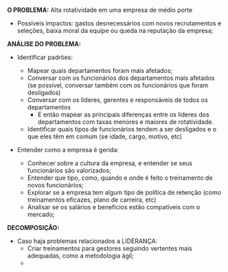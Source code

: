 **O PROBLEMA:** Alta rotatividade em uma empresa de médio porte
- Possíveis impactos: gastos desnecessários com novos recrutamentos e seleções, baixa moral da equipe ou queda na reputação da empresa;
   

**ANÁLISE DO PROBLEMA:** 
- Identificar padrões:
    * Mapear quais departamentos foram mais afetados;
    * Conversar com os funcionários dos departamentos mais afetados (se possível, conversar também com os funcionários que foram desligados)
    * Conversar com os líderes, gerentes e responsáveis de todos os departamentos
        - E então mapear as principais diferenças entre os líderes dos departamentos com taxas menores e maiores de rotatividade.
    * Identificar quais tipos de funcionários tendem a ser desligados e o que eles têm em comum (se idade, cargo, motivo, etc)

- Entender como a empresa é gerida:
    * Conhecer sobre a cultura da empresa, e entender se seus funcionários são valorizados;
    * Entender que tipo, como, quando e onde é feito o treinamento de novos funcionários;
    * Explorar se a empresa tem algum tipo de política de retenção (como treinamentos eficazes, plano de carreira, etc)
    * Analisar se os salários e benefícios estão compatíveis com o mercado;

**DECOMPOSIÇÃO:**
- Caso haja problemas relacionados a LIDERANÇA:
    * Criar treinamentos para gestores seguindo vertentes mais adequadas, como a metodologia ágil;
    * 

